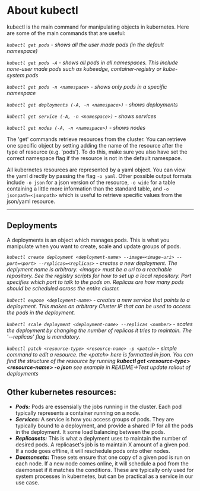 # About kubectl

kubectl is the main command for manipulating objects in kubernetes. Here are some of the main commands that are useful:

*`kubectl get pods` - shows all the user made pods (in the default namespace)*

*`kubectl get pods -A` - shows all pods in all namespaces. This include none-user made pods such as kubeedge, container-registry or kube-system pods*

*`kubectl get pods -n <namespace>` - shows only pods in a specific namespace*

*`kubectl get deployments (-A, -n <namespace>)` - shows deployments*

*`kubectl get service (-A, -n <namespace>)` - shows services*

*`kubectl get nodes (-A, -n <namespace>)` - shows nodes*

The 'get' commands retrieve resources from the cluster. You can retrieve one specific object by setting adding the name of the resource after the type of resource (e.g. 'pods'). To do this, make sure you also have set the correct namespace flag if the resource is not in the default namespace.

All kubernetes resources are represented by a yaml object. You can view the yaml directly by passing the flag `-o yaml`. Other possible output formats include `-o json` for a json version of the resource, `-o wide` for a table containing a little more information than the standard table, and `-o jsonpath=<jsonpath>` which is useful to retrieve specific values from the json/yaml resource.

***

## Deployments

A deployments is an object which manages pods. This is what you manipulate when you want to create, scale and update groups of pods.

*`kubectl create deployment <deployment-name> --image=<image-uri> --port=<port> --replicas=<replicas>` - creates a new deployment. The deplyment name is arbitrary. \<image\> must be a uri to a reachable repository. See the registry scripts for how to set up a local repository. Port specifies which port to talk to the pods on. Replicas are how many pods should be scheduled across the entire cluster.*

*`kubectl expose <deployment-name>` - creates a new service that points to a deployment. This makes an arbitrary Cluster IP that can be used to access the pods in the deployment.*

*`kubectl scale deployment <deployment-name> --replicas <number>` - scales the deployment by changing the number of replicas it tries to maintain. The '--replicas' flag is mandatory.*

*`kubectl patch <resource-type> <resource-name> -p <patch>` - simple command to edit a resource. the \<patch\> here is formatted in json. You can find the structure of the resource by running* ***kubectl get \<resource-type\> \<resource-name\> -o json*** *see example in README->Test update rollout of deployments*


## Other kubernetes resources:

- ***Pods:*** Pods are essensially the jobs running in the cluster. Each pod typically represents a container running on a node.
- ***Services:*** A service is how you access groups of pods. They are typically bound to a deployment, and provide a shared IP for all the pods in the deployment. It some load balancing between the pods.
- ***Replicasets:*** This is what a deplyment uses to maintain the number of desired pods. A replicaset's job is to maintain X amount of a given pod. If a node goes offline, it will reschedule pods onto other nodes.
- ***Daemonsets:*** These sets ensure that one copy of a given pod is run on each node. If a new node comes online, it will schedule a pod from the daemonset if it matches the conditions. These are typically only used for system processes in kubernetes, but can be practical as a service in our use case.


